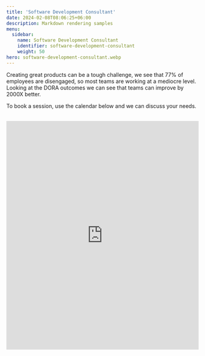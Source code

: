 ```yaml
---
title: 'Software Development Consultant'
date: 2024-02-08T08:06:25+06:00
description: Markdown rendering samples
menu:
  sidebar:
    name: Software Development Consultant
    identifier: software-development-consultant
    weight: 50
hero: software-development-consultant.webp
---
```


Creating great products can be a tough challenge, we see that 77% of employees are disengaged, so most teams are working at a mediocre level.
Looking at the DORA outcomes we can see that teams can improve by 2000X better.

To book a session, use the calendar below and we can discuss your needs.</br></br>

<!-- Google Calendar Appointment Scheduling begin -->
<iframe src="https://calendar.google.com/calendar/appointments/schedules/AcZssZ1SH9ZSsMTLkGJxS_lD1aKG6oQt1tuDUIhMHI9ZeE9TtJWBR86_WLGhPY9Hobc_dJ1n_5le_RRy?gv=true" style="border: 0; background-color: white" width="100%" height="600" frameborder="0"></iframe>
<!-- end Google Calendar Appointment Scheduling -->

